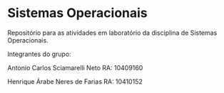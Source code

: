 # Sistemas Operacionais

Repositório para as atividades em laboratório da disciplina de Sistemas Operacionais.


Integrantes do grupo:

Antonio Carlos Sciamarelli Neto RA: 10409160

Henrique Árabe Neres de Farias RA: 10410152
